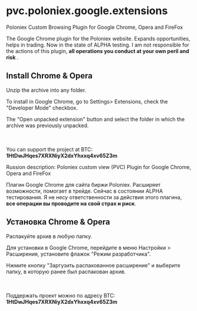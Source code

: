 # pvc.poloniex.google.extensions
Poloniex Custom Browsing Plugin for Google Chrome, Opera and FireFox

The Google Chrome plugin for the Poloniex website. Expands opportunities, helps in trading. Now in the state of ALPHA testing.
I am not responsible for the actions of this plugin, <b> all operations you conduct at your own peril and risk </b>.

<h2> Install Chrome & Opera </h2>

Unzip the archive into any folder.

To install in Google Chrome, go to Settings> Extensions, check the "Developer Mode" checkbox.

The "Open unpacked extension" button and select the folder in which the archive was previously unpacked.

<br>
<br>
You can support the project at BTC: <br> <b> 1HtDwJHqes7XRXNiyX2dxYhxxq4xv65Z3m </b>


Russion description:
Poloniex custom view (PVC) Plugin for Google Chrome, Opera and FireFox

Плагин Google Chrome для сайта биржи Poloniex. Расширяет возможности, помогает в трейде. Сейчас в состоянии ALPHA тестирования. 
Я не несу ответственности за действия этого плагина, <b>все операции вы проводите на свой страх и риск</b>.

<h2>Установка Chrome & Opera</h2>

Распакуйте архив в любую папку.

Для установки в Google Chrome, перейдите в меню Настройки > Расширения, установите флажок "Режим разработчика". 

Нжмите кнопку "Заргузить распакованное расширение" и выберите папку, в которую ранее был распакован архив.

<br>
<br>
Поддержать проект можно по адресу BTC:<br> <b>1HtDwJHqes7XRXNiyX2dxYhxxq4xv65Z3m</b>
